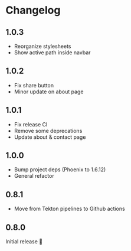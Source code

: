 # Changelog

## 1.0.3
- Reorganize stylesheets
- Show active path inside navbar

## 1.0.2
- Fix share button
- Minor update on about page

## 1.0.1
- Fix release CI
- Remove some deprecations
- Update about & contact page

## 1.0.0
- Bump project deps (Phoenix to 1.6.12)
- General refactor

## 0.8.1
- Move from Tekton pipelines to Github actions

## 0.8.0
Initial release 🎉
